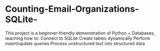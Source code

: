 # Counting-Email-Organizations-SQLite-
This project is a beginner-friendly demonstration of Python + Databases, teaching how to:  Connect to SQLite  Create tables dynamically  Perform insert/update queries  Process unstructured text into structured data
